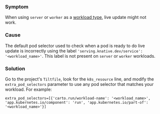 ### Symptom

When using `server` or `worker` as a
[workload type](https://docs.vmware.com/en/VMware-Tanzu-Application-Platform/1.3/tap/GUID-workloads-workload-types.html#types),
live update might not work.

### Cause

The default pod selector used to check when a pod is ready to do live update is incorrectly using
the label `'serving.knative.dev/service': '<workload_name>'`.
This label is not present on  `server` or `worker` workloads.

### Solution

Go to the project's `Tiltfile`, look for the `k8s_resource` line, and modify the `extra_pod_selectors`
parameter to use any pod selector that matches your workload. For example:

```code
extra_pod_selectors=[{'carto.run/workload-name': '<workload_name>', 'app.kubernetes.io/component': 'run', 'app.kubernetes.io/part-of': '<workload_name>'}]
```
